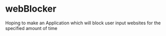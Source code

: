 # webBlocker

Hoping to make an Application which will block user input websites for the specified amount of time
